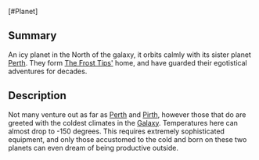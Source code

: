 [#Planet]

## Summary

An icy planet in the North of the galaxy, it orbits calmly with its sister planet [Perth](Perth.md). They form [The Frost Tips'](../Factions/Frost%20Tips.md) home, and have guarded their egotistical adventures for decades.

## Description

Not many venture out as far as [Perth](Perth.md) and [Pirth](Pirth.md), however those that do are greeted with the coldest climates in the [Galaxy](../Galaxy/Galaxy.md). Temperatures here can almost drop to -150 degrees. This requires extremely sophisticated equipment, and only those accustomed to the cold and born on these two planets can even dream of being productive outside.